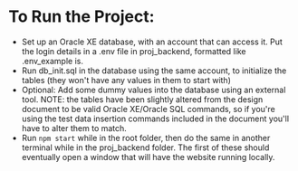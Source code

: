 # To Run the Project:
- Set up an Oracle XE database, with an account that can access it. Put the login details in a .env file in proj_backend, formatted like .env_example is.
- Run db_init.sql in the database using the same account, to initialize the tables (they won't have any values in them to start with)
- Optional: Add some dummy values into the database using an external tool. NOTE: the tables have been slightly altered from the design document to
be valid Oracle XE/Oracle SQL commands, so if you're using the test data insertion commands included in the document you'll have to alter them to match.
- Run ```npm start``` while in the root folder, then do the same in another terminal while in the proj_backend folder. The first of these should eventually
open a window that will have the website running locally.
